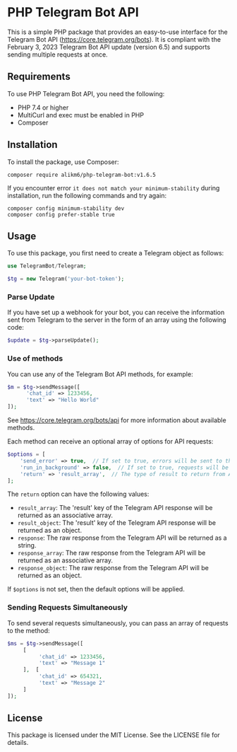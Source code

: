 # PHP Telegram Bot API

This is a simple PHP package that provides an easy-to-use interface for the Telegram Bot API (https://core.telegram.org/bots). It is compliant with the February 3, 2023 Telegram Bot API update (version 6.5) and supports sending multiple requests at once.

## Requirements

To use PHP Telegram Bot API, you need the following:

- PHP 7.4 or higher
- MultiCurl and exec must be enabled in PHP
- Composer

## Installation

To install the package, use Composer:

```consol
composer require alikm6/php-telegram-bot:v1.6.5
```

If you encounter error `it does not match your minimum-stability` during installation, run the following commands and try again:

```console
composer config minimum-stability dev
composer config prefer-stable true
```

## Usage

To use this package, you first need to create a Telegram object as follows:

```php
use TelegramBot/Telegram;

$tg = new Telegram('your-bot-token');
```

### Parse Update
If you have set up a webhook for your bot, you can receive the information sent from Telegram to the server in the form of an array using the following code:

```php
$update = $tg->parseUpdate();
```

### Use of methods
You can use any of the Telegram Bot API methods, for example:

```php
$m = $tg->sendMessage([
      'chat_id' => 1233456,
      'text' => "Hello World"
]);
```

See https://core.telegram.org/bots/api for more information about available methods.

Each method can receive an optional array of options for API requests:

```php
$options = [
    'send_error' => true,  // If set to true, errors will be sent to the specified chat ID as a Telegram message.
    'run_in_background' => false,  // If set to true, requests will be processed in the background and responses will not be returned to the caller.
    'return' => 'result_array',  // The type of result to return from API requests.
];
```

The `return` option can have the following values:

- `result_array`: The 'result' key of the Telegram API response will be returned as an associative array.
- `result_object`: The 'result' key of the Telegram API response will be returned as an object.
- `response`: The raw response from the Telegram API will be returned as a string.
- `response_array`: The raw response from the Telegram API will be returned as an associative array.
- `response_object`: The raw response from the Telegram API will be returned as an object.

If `$options` is not set, then the default options will be applied.

### Sending Requests Simultaneously

To send several requests simultaneously, you can pass an array of requests to the method:

```php
$ms = $tg->sendMessage([
     [
          'chat_id' => 1233456,
          'text' => "Message 1"
     ],  [
          'chat_id' => 654321,
          'text' => "Message 2"
     ]
]);
```

## License

This package is licensed under the MIT License. See the LICENSE file for details.
